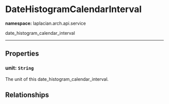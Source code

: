 # **DateHistogramCalendarInterval**
**namespace:** laplacian.arch.api.service

date_histogram_calendar_interval



---

## Properties

### unit: `String`
The unit of this date_histogram_calendar_interval.

## Relationships